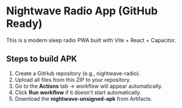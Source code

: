 # Nightwave Radio App (GitHub Ready)

This is a modern sleep radio PWA built with Vite + React + Capacitor.

## Steps to build APK

1. Create a GitHub repository (e.g., nightwave-radio).  
2. Upload all files from this ZIP to your repository.  
3. Go to the **Actions** tab → workflow will appear automatically.  
4. Click **Run workflow** if it doesn't start automatically.  
5. Download the **nightwave-unsigned-apk** from Artifacts.  
